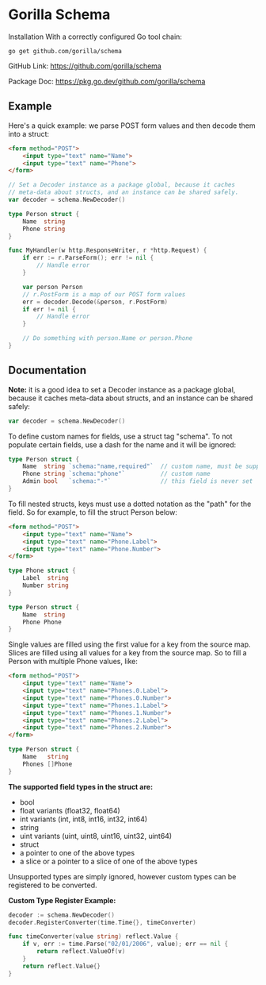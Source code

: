 # Gorilla Schema 

Installation With a correctly configured Go tool chain:

```
go get github.com/gorilla/schema
```

GitHub Link: https://github.com/gorilla/schema

Package Doc: https://pkg.go.dev/github.com/gorilla/schema

## Example 

Here's a quick example: we parse POST form values and then decode them into a struct:

```html
<form method="POST">
	<input type="text" name="Name">
	<input type="text" name="Phone">
</form>
```

```go
// Set a Decoder instance as a package global, because it caches
// meta-data about structs, and an instance can be shared safely.
var decoder = schema.NewDecoder()

type Person struct {
    Name  string
    Phone string
}

func MyHandler(w http.ResponseWriter, r *http.Request) {
    if err := r.ParseForm(); err != nil {
        // Handle error
    }

    var person Person
    // r.PostForm is a map of our POST form values
    err = decoder.Decode(&person, r.PostForm)
    if err != nil {
        // Handle error
    }

    // Do something with person.Name or person.Phone
}
```

## Documentation

**Note:** it is a good idea to set a Decoder instance as a package global, because it caches meta-data about structs, and an instance can be shared safely:

```go
var decoder = schema.NewDecoder()
```

To define custom names for fields, use a struct tag "schema". To not populate certain fields, use a dash for the name and it will be ignored:

```go
type Person struct {
    Name  string `schema:"name,required"`  // custom name, must be supplied
    Phone string `schema:"phone"`          // custom name
    Admin bool   `schema:"-"`              // this field is never set
}
```

To fill nested structs, keys must use a dotted notation as the "path" for the field. So for example, to fill the struct Person below:

```html
<form method="POST">
	<input type="text" name="Name">
	<input type="text" name="Phone.Label">
	<input type="text" name="Phone.Number">
</form>
```

```go
type Phone struct {
	Label  string
	Number string
}

type Person struct {
	Name  string
	Phone Phone
}
```

Single values are filled using the first value for a key from the source map. Slices are filled using all values for a key from the source map. So to fill a Person with multiple Phone values, like:

```html
<form method="POST">
	<input type="text" name="Name">
	<input type="text" name="Phones.0.Label">
	<input type="text" name="Phones.0.Number">
	<input type="text" name="Phones.1.Label">
	<input type="text" name="Phones.1.Number">
	<input type="text" name="Phones.2.Label">
	<input type="text" name="Phones.2.Number">
</form>
```

```go
type Person struct {
	Name   string
	Phones []Phone
}
```

**The supported field types in the struct are:**

* bool
* float variants (float32, float64)
* int variants (int, int8, int16, int32, int64)
* string
* uint variants (uint, uint8, uint16, uint32, uint64)
* struct
* a pointer to one of the above types
* a slice or a pointer to a slice of one of the above types

Unsupported types are simply ignored, however custom types can be registered to be converted.

**Custom Type Register Example:**

```go
decoder := schema.NewDecoder()
decoder.RegisterConverter(time.Time{}, timeConverter)

func timeConverter(value string) reflect.Value {
    if v, err := time.Parse("02/01/2006", value); err == nil {
        return reflect.ValueOf(v)
    }
    return reflect.Value{}
}
```

